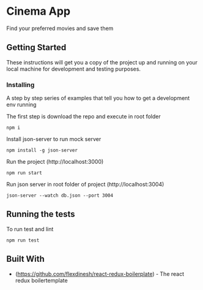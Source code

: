 # Cinema App

Find your preferred movies and save them

## Getting Started

These instructions will get you a copy of the project up and running on your local machine for development and testing purposes.

### Installing

A step by step series of examples that tell you how to get a development env running

The first step is download the repo and execute in root folder

```
npm i
```

Install json-server to run mock server

```
npm install -g json-server
```

Run the project (http://localhost:3000)

```
npm run start 
```
Run json server in root folder of project (http://localhost:3004)

```
json-server --watch db.json --port 3004 
```

## Running the tests

To run test and lint

```
npm run test
```

## Built With

* (https://github.com/flexdinesh/react-redux-boilerplate) - The react redux boilertemplate



